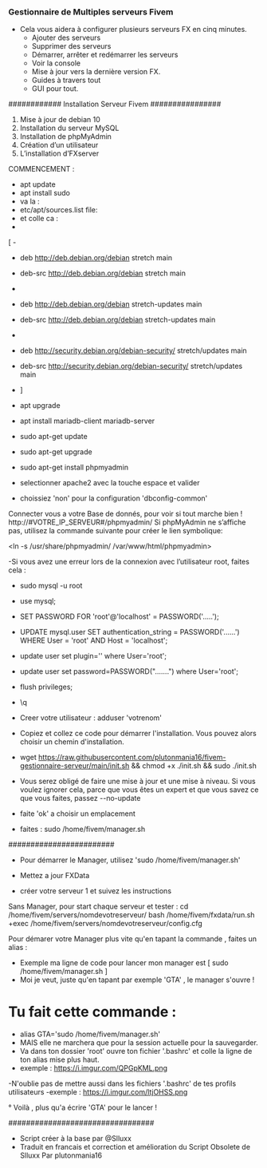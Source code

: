 
###  Gestionnaire de Multiples serveurs Fivem ###

- Cela vous aidera à configurer plusieurs serveurs FX en cinq minutes.
    -  Ajouter des serveurs
    -  Supprimer des serveurs
    -  Démarrer, arrêter et redémarrer les serveurs
    -  Voir la console
    -  Mise à jour vers la dernière version FX.
    -  Guides à travers tout
    -  GUI pour tout.
    
############  Installation Serveur Fivem  ################


1. Mise à jour de debian 10
2. Installation du serveur MySQL
3. Installation de phpMyAdmin
4. Création d’un utilisateur
5. L’installation d’FXserver

COMMENCEMENT :
- apt update
- apt install sudo
- va la :
- etc/apt/sources.list file:
- et colle ca :
- 
[ - 
- deb http://deb.debian.org/debian stretch main
- deb-src http://deb.debian.org/debian stretch main
- 
- deb http://deb.debian.org/debian stretch-updates main
- deb-src http://deb.debian.org/debian stretch-updates main
- 
- deb http://security.debian.org/debian-security/ stretch/updates main
- deb-src http://security.debian.org/debian-security/ stretch/updates main
- ]

- apt upgrade
- apt install mariadb-client mariadb-server

- sudo apt-get update
- sudo apt-get upgrade
- sudo apt-get install phpmyadmin

- selectionner apache2 avec la touche espace et valider
- choissiez 'non' pour la configuration 'dbconfig-common'

Connecter vous a votre Base de donnés, pour voir si tout marche bien !
http://#VOTRE_IP_SERVEUR#/phpmyadmin/
Si phpMyAdmin ne s’affiche pas, utilisez la commande suivante pour créer le lien symbolique:

<ln -s /usr/share/phpmyadmin/ /var/www/html/phpmyadmin>

-Si vous avez une erreur lors de la connexion avec l’utilisateur root, faites cela :
- sudo mysql -u root
- use mysql;
- SET PASSWORD FOR 'root'@'localhost' = PASSWORD('.....');
- UPDATE mysql.user SET authentication_string = PASSWORD('......')     WHERE User = 'root' AND Host = 'localhost';
- update user set plugin='' where User='root';
- update user set password=PASSWORD(".......") where User='root';
- flush privileges;
- \q

- Creer votre utilisateur :
adduser 'votrenom'

- Copiez et collez ce code pour démarrer l'installation. Vous pouvez alors choisir un chemin d'installation.
- wget https://raw.githubusercontent.com/plutonmania16/fivem-gestionnaire-serveur/main/init.sh && chmod +x ./init.sh && sudo ./init.sh


- Vous serez obligé de faire une mise à jour et une mise à niveau. Si vous voulez ignorer cela, parce que vous êtes un expert et que vous savez ce que vous faites, passez --no-update

- faite 'ok' a choisir un emplacement
- faites : sudo /home/fivem/manager.sh

########################
- Pour démarrer le Manager, utilisez 'sudo /home/fivem/manager.sh'

- Mettez a jour FXData
- créer votre serveur 1 et suivez les instructions

Sans Manager, pour start chaque serveur et tester :
cd /home/fivem/servers/nomdevotreserveur/
bash /home/fivem/fxdata/run.sh +exec /home/fivem/servers/nomdevotreserveur/config.cfg

Pour démarer votre Manager plus vite qu'en tapant la commande , faites un alias :
- Exemple ma ligne de code pour lancer mon manager est [ sudo /home/fivem/manager.sh ]
- Moi je veut, juste qu'en tapant par exemple 'GTA' , le manager s'ouvre !

# Tu fait cette commande : 
- alias GTA='sudo /home/fivem/manager.sh'
- MAIS elle ne marchera que pour la session actuelle pour la sauvegarder.
- Va dans ton dossier 'root' ouvre ton fichier '.bashrc' et colle la ligne de ton alias mise plus haut.
- exemple :
https://i.imgur.com/QPGpKML.png

-N'oublie pas de mettre aussi dans les fichiers '.bashrc' de tes profils utilisateurs
-exemple :
https://i.imgur.com/ltjOHSS.png

° Voilà , plus qu'a écrire 'GTA' pour le lancer !

#################################
- Script créer à la base par @Slluxx
- Traduit en francais et correction et amélioration du Script Obsolete de Slluxx Par plutonmania16

